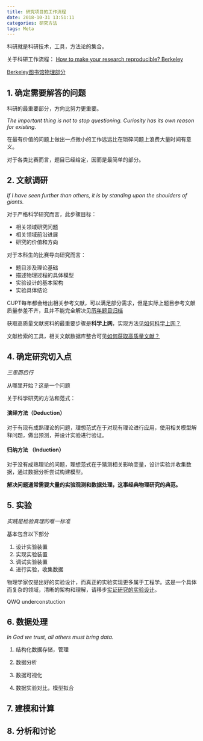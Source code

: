 ```yaml
---
title: 研究项目的工作流程
date: 2018-10-31 13:51:11
categories: 研究方法
tags: Meta
---
```


科研就是科研技术，工具，方法论的集合。


关于科研工作流程：
[How to make your research reproducible? Berkeley](http://guides.lib.berkeley.edu/c.php?g=652220&p=4574980)

[Berkeley图书馆物理部分](https://guides.lib.berkeley.edu/physics)

## 1. 确定需要解答的问题
科研的最重要部分，方向比努力更重要。

*The important thing is not to stop questioning. Curiosity has its own reason for existing.*

在最有价值的问题上做出一点微小的工作远远比在琐碎问题上浪费大量时间有意义。

对于各类比赛而言，题目已经给定，因而是最简单的部分。

## 2. 文献调研

*If I have seen further than others, it is by standing upon the shoulders of giants.*

对于严格科学研究而言，此步骤目标：

- 相关领域研究问题
- 相关领域前沿进展
- 研究的价值和方向


对于本科生的比赛导向研究而言：

- 题目涉及理论基础
- 描述物理过程的具体模型
- 实验设计的基本架构
- 实验具体结论

CUPT每年都会给出相关参考文献，可以满足部分需求，但是实际上题目参考文献质量参差不齐，且并不能完全解决见[历年题目归档]()

获取高质量文献资料的最重要步骤是**科学上网**，实现方法见[如何科学上网？]()

文献检索的工具，相关文献数据库整合可见[如何获取高质量文献？]()

## 4. 确定研究切入点

*三思而后行*

从哪里开始？这是一个问题

关于科学研究的方法和范式：


#### 演绎方法（Deduction）
对于有现有成熟理论的问题，理想范式在于对现有理论进行应用，使用相关模型解释问题，做出预测，并设计实验进行验证。


#### 归纳方法 （Induction）
对于没有成熟理论的问题，理想范式在于猜测相关影响变量，设计实验并收集数据，通过数据分析尝试构建模型。

**解决问题通常需要大量的实验观测和数据处理，这事经典物理研究的典范。**


## 5. 实验
*实践是检验真理的唯一标准*

基本包含以下部分

1. 设计实验装置
2. 实现实验装置
3. 调试实验装置
4. 进行实验，收集数据
   
物理学家仅提出好的实验设计，而真正的实验实现更多属于工程学。这是一个具体而复杂的领域，清晰的架构和理解，请移步[实证研究的实验设计]()。

QWQ underconstuction

## 6. 数据处理
*In God we trust, all others must bring data.*

1. 结构化数据存储，管理

2. 数据分析

3. 数据可视化

4. 数据实验对比，模型拟合


## 7. 建模和计算


## 8. 分析和讨论




